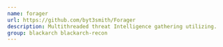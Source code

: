```yaml
---
name: forager
url: https://github.com/byt3smith/Forager
description: Multithreaded threat Intelligence gathering utilizing.
group: blackarch blackarch-recon
---
```


